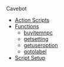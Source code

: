 Cavebot
  - [Action Scripts](cavebot/actions.md)
  - [Functions](cavebot/functions.md)
    - [buyitemnpc](cavebot/functions/buyitemnpc.md)
    - [getsetting](cavebot/functions/getsetting.md)
    - [getuseroption](cavebot/functions/getuseroption.md)
    - [gotolabel](cavebot/functions/gotolabel.md)
    <!-- - [islocation](cavebot/functions/islocation.md) -->
  - [Script Setup](cavebot/script_setup.md)
  <!-- - [Variables](variables.md) -->



<!-- Targeting -->

  <!-- - [Configuration](configuration.md) -->


<!-- - [Awesome docsify](awesome.md) -->
<!-- - [Changelog](changelog.md) -->

